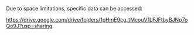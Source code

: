 Due to space limitations, specific data can be accessed:

https://drive.google.com/drive/folders/1pHmE9cg_tMcouV1LFJFtbyBJNp7oQo9J?usp=sharing.

